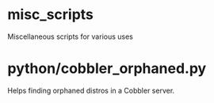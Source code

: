 # misc_scripts
Miscellaneous scripts for various uses
# python/cobbler_orphaned.py
Helps finding orphaned distros in a Cobbler server.
